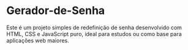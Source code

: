 # Gerador-de-Senha
Este é um projeto simples de redefinição de senha desenvolvido com HTML, CSS e JavaScript puro, ideal para estudos ou como base para aplicações web maiores.
